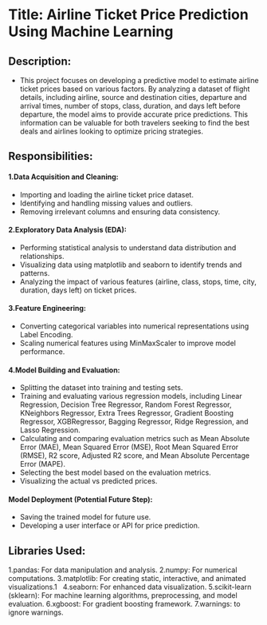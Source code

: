 # Title: Airline Ticket Price Prediction Using Machine Learning

## Description:
* This project focuses on developing a predictive model to estimate airline ticket prices based on various factors. By analyzing a dataset of flight details, including airline, source and destination cities, departure and arrival times, number of stops, class, duration, and days left before departure, the model aims to provide accurate price predictions. This information can be valuable for both travelers seeking to find the best deals and airlines looking to optimize pricing strategies.

## Responsibilities:
#### 1.Data Acquisition and Cleaning:
* Importing and loading the airline ticket price dataset.
* Identifying and handling missing values and outliers.
* Removing irrelevant columns and ensuring data consistency.
  
#### 2.Exploratory Data Analysis (EDA):
* Performing statistical analysis to understand data distribution and relationships.
* Visualizing data using matplotlib and seaborn to identify trends and patterns.
* Analyzing the impact of various features (airline, class, stops, time, city, duration, days left) on ticket prices.

#### 3.Feature Engineering:
* Converting categorical variables into numerical representations using Label Encoding.
* Scaling numerical features using MinMaxScaler to improve model performance.
  
#### 4.Model Building and Evaluation:
* Splitting the dataset into training and testing sets.
* Training and evaluating various regression models, including Linear Regression, Decision Tree Regressor, Random Forest Regressor, KNeighbors Regressor, Extra Trees Regressor, Gradient 
  Boosting Regressor, XGBRegressor, Bagging Regressor, Ridge Regression, and Lasso Regression.
* Calculating and comparing evaluation metrics such as Mean Absolute Error (MAE), Mean Squared Error (MSE), Root Mean Squared Error (RMSE), R2 score, Adjusted R2 score, and Mean Absolute 
  Percentage Error (MAPE).
* Selecting the best model based on the evaluation metrics.
* Visualizing the actual vs predicted prices.

#### Model Deployment (Potential Future Step):
* Saving the trained model for future use.
* Developing a user interface or API for price prediction.

## Libraries Used:
1.pandas: For data manipulation and analysis.
2.numpy: For numerical computations.
3.matplotlib: For creating static, interactive, and animated visualizations.1   
4.seaborn: For enhanced data visualization.
5.scikit-learn (sklearn): For machine learning algorithms, preprocessing, and model evaluation.
6.xgboost: For gradient boosting framework.
7.warnings: to ignore warnings.




